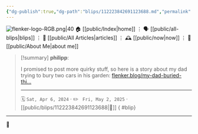 ```yaml
---
{"dg-publish":true,"dg-path":"blips/112223842691123688.md","permalink":"/blips/112223842691123688/","title":"philipp on mastodon @ 2024-04-06"}
---
```



<div class="transclusion internal-embed is-loaded"><div class="markdown-embed">




![flenker-logo-RGB.png|40](/img/user/attachments/flenker-logo-RGB.png)
🏠 [[public/Index\|home]]  ⋮ 🗣️ [[public/all-blips\|blips]] ⋮  📝 [[public/All Articles\|articles]]  ⋮ 🕰️ [[public/now\|now]] ⋮ 🪪 [[public/About Me\|about me]]


</div></div>


> [!summary] **philipp**:
>
> I promised to post more quirky stuff, so here is a story about my dad trying to bury two cars in his garden:
> [flenker.blog/my-dad-buried-thi…](https://www.flenker.blog/my-dad-buried-things/)
> - - -
>
> 🗓️ <code>Sat, Apr 6, 2024</code>  · ✏️ <code> Fri, May 2, 2025</code>  · [[public/blips/112223842691123688\|🔗]]
{ #blip}


- - -

 👾
